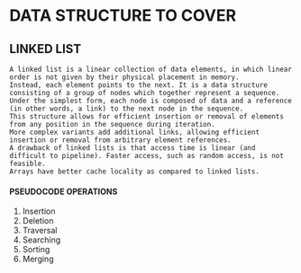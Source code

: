 #  DATA STRUCTURE TO COVER

## LINKED LIST 

```
A linked list is a linear collection of data elements, in which linear order is not given by their physical placement in memory.
Instead, each element points to the next. It is a data structure consisting of a group of nodes which together represent a sequence. 
Under the simplest form, each node is composed of data and a reference (in other words, a link) to the next node in the sequence. 
This structure allows for efficient insertion or removal of elements from any position in the sequence during iteration. 
More complex variants add additional links, allowing efficient insertion or removal from arbitrary element references.
A drawback of linked lists is that access time is linear (and difficult to pipeline). Faster access, such as random access, is not feasible.
Arrays have better cache locality as compared to linked lists.

```
#### PSEUDOCODE OPERATIONS
 1. Insertion
 2. Deletion
 3. Traversal
 4. Searching
 5. Sorting
 6. Merging